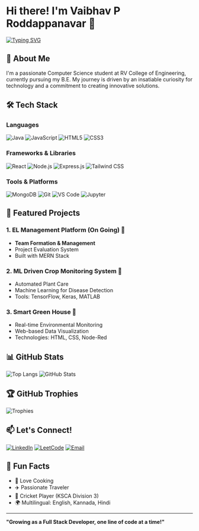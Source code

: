 # Hi there! I'm Vaibhav P Roddappanavar 👋

[![Typing SVG](https://readme-typing-svg.herokuapp.com?font=Fira+Code&pause=1000&color=1E88E5&width=435&lines=Beginner+MERN+Stack+Developer;Tech+Enthusiast;Problem+Solver)](https://git.io/typing-svg)

## 🚀 About Me
I'm a passionate Computer Science student at RV College of Engineering, currently pursuing my B.E. My journey is driven by an insatiable curiosity for technology and a commitment to creating innovative solutions.

## 🛠️ Tech Stack

### Languages
![Java](https://img.shields.io/badge/Java-ED8B00?style=for-the-badge&logo=java&logoColor=white)
![JavaScript](https://img.shields.io/badge/JavaScript-F7DF1E?style=for-the-badge&logo=javascript&logoColor=black)
![HTML5](https://img.shields.io/badge/HTML5-E34F26?style=for-the-badge&logo=html5&logoColor=white)
![CSS3](https://img.shields.io/badge/CSS3-1572B6?style=for-the-badge&logo=css3&logoColor=white)

### Frameworks & Libraries
![React](https://img.shields.io/badge/React-20232A?style=for-the-badge&logo=react&logoColor=61DAFB)
![Node.js](https://img.shields.io/badge/Node.js-43853D?style=for-the-badge&logo=node.js&logoColor=white)
![Express.js](https://img.shields.io/badge/Express.js-404D59?style=for-the-badge)
![Tailwind CSS](https://img.shields.io/badge/Tailwind_CSS-38B2AC?style=for-the-badge&logo=tailwind-css&logoColor=white)

### Tools & Platforms
![MongoDB](https://img.shields.io/badge/MongoDB-4EA94B?style=for-the-badge&logo=mongodb&logoColor=white)
![Git](https://img.shields.io/badge/Git-F05033?style=for-the-badge&logo=git&logoColor=white)
![VS Code](https://img.shields.io/badge/VS_Code-0078D4?style=for-the-badge&logo=visual%20studio%20code&logoColor=white)
![Jupyter](https://img.shields.io/badge/Jupyter-F37626.svg?&style=for-the-badge&logo=Jupyter&logoColor=white)

## 🌟 Featured Projects

### 1. EL Management Platform (On Going) 🏫
- **Team Formation & Management**
- Project Evaluation System
- Built with MERN Stack

### 2. ML Driven Crop Monitoring System 🌱
- Automated Plant Care
- Machine Learning for Disease Detection
- Tools: TensorFlow, Keras, MATLAB

### 3. Smart Green House 🌿
- Real-time Environmental Monitoring
- Web-based Data Visualization
- Technologies: HTML, CSS, Node-Red

## 📊 GitHub Stats
![Top Langs](https://github-readme-stats.vercel.app/api/top-langs/?username=vaibhavproddappanavar&layout=compact&theme=radical)
![GitHub Stats](https://github-readme-stats.vercel.app/api?username=vaibhavproddappanavar&show_icons=true&theme=radical)

## 🏆 GitHub Trophies
![Trophies](https://github-profile-trophy.vercel.app/?username=vaibhavproddappanavar&theme=radical)

## 📫 Let's Connect!
[![LinkedIn](https://img.shields.io/badge/LinkedIn-0077B5?style=for-the-badge&logo=linkedin&logoColor=white)](https://linkedin.com/in/vpr31102004)
[![LeetCode](https://img.shields.io/badge/-LeetCode-FFA116?style=for-the-badge&logo=LeetCode&logoColor=black)](https://leetcode.com/vaibhavpr381)
[![Email](https://img.shields.io/badge/Email-D14836?style=for-the-badge&logo=gmail&logoColor=white)](mailto:vaibhavpr381@gmail.com)

## 🌈 Fun Facts
- 🍳 Love Cooking
- ✈️ Passionate Traveler
- 🏏 Cricket Player (KSCA Division 3)
- 🌍 Multilingual: English, Kannada, Hindi

---
**"Growing as a Full Stack Developer, one line of code at a time!"**
